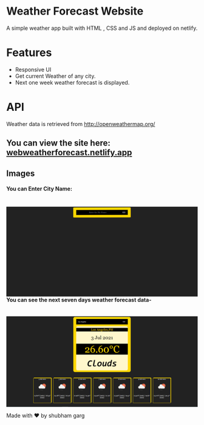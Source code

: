 <h1>Weather Forecast Website</h1>
A simple weather app built with HTML , CSS and JS and deployed on netlify.
<h1>Features</h1>
<ul>
  <li>Responsive UI</li>
  <li>Get current Weather of any city.</li>
  <li>Next one week weather forecast is displayed.</li> 
</ul>
<h1>API</h1>
Weather data is retrieved from <a href="http://openweathermap.org/">http://openweathermap.org/</a>
</br>
<h2>You can view the site here: <a target="_blank" href="http://webweatherforecast.netlify.app/">webweatherforecast.netlify.app</a></h2>
<h2>Images</h2>
<h4>You can Enter City Name: </h4>
<h1><img align="left" src="images/ss1.png"></h1>
<h4>You can see the next seven days weather forecast data-</h4>
</br>
<img align="center" src="images/ss2.png">

Made with ❤️ by shubham garg
